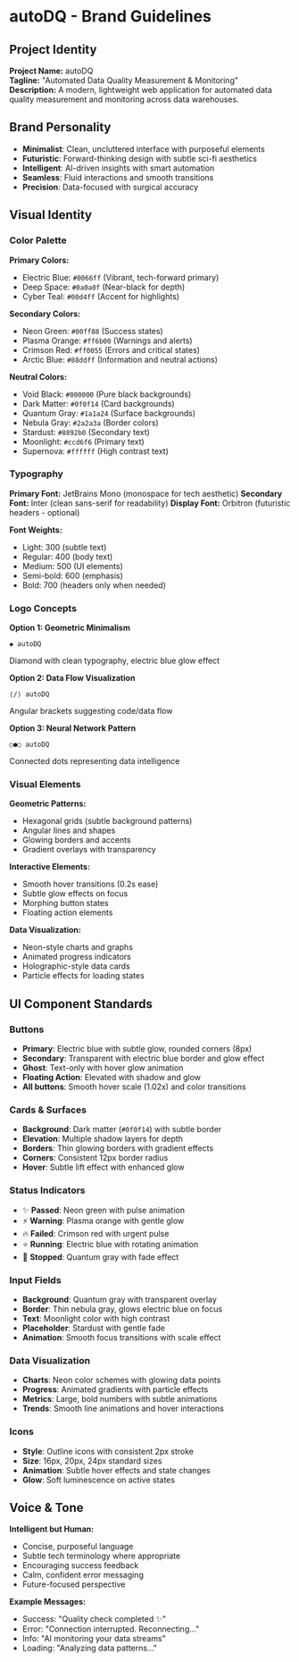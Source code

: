 # autoDQ - Brand Guidelines

## Project Identity

**Project Name:** autoDQ  
**Tagline:** "Automated Data Quality Measurement & Monitoring"  
**Description:** A modern, lightweight web application for automated data quality measurement and monitoring across data warehouses.

## Brand Personality

- **Minimalist**: Clean, uncluttered interface with purposeful elements
- **Futuristic**: Forward-thinking design with subtle sci-fi aesthetics
- **Intelligent**: AI-driven insights with smart automation
- **Seamless**: Fluid interactions and smooth transitions
- **Precision**: Data-focused with surgical accuracy

## Visual Identity

### Color Palette

**Primary Colors:**
- Electric Blue: `#0066ff` (Vibrant, tech-forward primary)
- Deep Space: `#0a0a0f` (Near-black for depth)
- Cyber Teal: `#00d4ff` (Accent for highlights)

**Secondary Colors:**
- Neon Green: `#00ff88` (Success states)
- Plasma Orange: `#ff6b00` (Warnings and alerts)
- Crimson Red: `#ff0055` (Errors and critical states)
- Arctic Blue: `#88ddff` (Information and neutral actions)

**Neutral Colors:**
- Void Black: `#000000` (Pure black backgrounds)
- Dark Matter: `#0f0f14` (Card backgrounds)
- Quantum Gray: `#1a1a24` (Surface backgrounds)
- Nebula Gray: `#2a2a3a` (Border colors)
- Stardust: `#8892b0` (Secondary text)
- Moonlight: `#ccd6f6` (Primary text)
- Supernova: `#ffffff` (High contrast text)

### Typography

**Primary Font:** JetBrains Mono (monospace for tech aesthetic)
**Secondary Font:** Inter (clean sans-serif for readability)
**Display Font:** Orbitron (futuristic headers - optional)

**Font Weights:**
- Light: 300 (subtle text)
- Regular: 400 (body text)
- Medium: 500 (UI elements)
- Semi-bold: 600 (emphasis)
- Bold: 700 (headers only when needed)

### Logo Concepts

**Option 1: Geometric Minimalism**
```
◆ autoDQ
```
Diamond with clean typography, electric blue glow effect

**Option 2: Data Flow Visualization**
```
⟨/⟩ autoDQ
```
Angular brackets suggesting code/data flow

**Option 3: Neural Network Pattern**
```
○●○ autoDQ
```
Connected dots representing data intelligence

### Visual Elements

**Geometric Patterns:**
- Hexagonal grids (subtle background patterns)
- Angular lines and shapes
- Glowing borders and accents
- Gradient overlays with transparency

**Interactive Elements:**
- Smooth hover transitions (0.2s ease)
- Subtle glow effects on focus
- Morphing button states
- Floating action elements

**Data Visualization:**
- Neon-style charts and graphs
- Animated progress indicators
- Holographic-style data cards
- Particle effects for loading states

## UI Component Standards

### Buttons
- **Primary**: Electric blue with subtle glow, rounded corners (8px)
- **Secondary**: Transparent with electric blue border and glow effect
- **Ghost**: Text-only with hover glow animation
- **Floating Action**: Elevated with shadow and glow
- **All buttons**: Smooth hover scale (1.02x) and color transitions

### Cards & Surfaces
- **Background**: Dark matter (`#0f0f14`) with subtle border
- **Elevation**: Multiple shadow layers for depth
- **Borders**: Thin glowing borders with gradient effects
- **Corners**: Consistent 12px border radius
- **Hover**: Subtle lift effect with enhanced glow

### Status Indicators
- ✨ **Passed**: Neon green with pulse animation
- ⚡ **Warning**: Plasma orange with gentle glow
- 🔥 **Failed**: Crimson red with urgent pulse
- ⭐ **Running**: Electric blue with rotating animation
- 🌙 **Stopped**: Quantum gray with fade effect

### Input Fields
- **Background**: Quantum gray with transparent overlay
- **Border**: Thin nebula gray, glows electric blue on focus
- **Text**: Moonlight color with high contrast
- **Placeholder**: Stardust with gentle fade
- **Animation**: Smooth focus transitions with scale effect

### Data Visualization
- **Charts**: Neon color schemes with glowing data points
- **Progress**: Animated gradients with particle effects
- **Metrics**: Large, bold numbers with subtle animations
- **Trends**: Smooth line animations and hover interactions

### Icons
- **Style**: Outline icons with consistent 2px stroke
- **Size**: 16px, 20px, 24px standard sizes
- **Animation**: Subtle hover effects and state changes
- **Glow**: Soft luminescence on active states

## Voice & Tone

**Intelligent but Human:**
- Concise, purposeful language
- Subtle tech terminology where appropriate
- Encouraging success feedback
- Calm, confident error messaging
- Future-focused perspective

**Example Messages:**
- Success: "Quality check completed ✨"
- Error: "Connection interrupted. Reconnecting..."
- Info: "AI monitoring your data streams"
- Loading: "Analyzing data patterns..."
